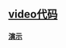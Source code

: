 ## [video代码](./indexVideo.html)

#### [演示](https://z826526354.github.io/myProject/H5/indexVideo.html)

